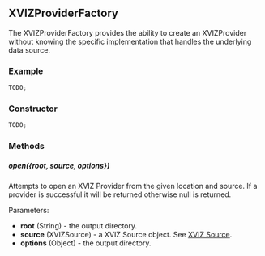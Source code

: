 ## XVIZProviderFactory

The XVIZProviderFactory provides the ability to create an XVIZProvider without knowing the specific
implementation that handles the underlying data source.

### Example

```js
TODO;
```

### Constructor

```js
TODO;
```

### Methods

##### open({root, source, options})

Attempts to open an XVIZ Provider from the given location and source. If a provider is successful it
will be returned otherwise null is returned.

Parameters:

- **root** (String) - the output directory.
- **source** (XVIZSource) - a XVIZ Source object. See
  [XVIZ Source](/docs/api-reference/io/xviz-source-sink.md).
- **options** (Object) - the output directory.
